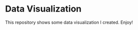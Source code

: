 Data Visualization
==================

This repository shows some data visualization I created. Enjoy!
